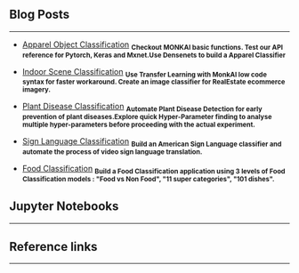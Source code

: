 ## Blog Posts
-----

- <a href="https://medium.com/@monkai.betasignup/fashion-classification-with-monk-66f601117e61" target="_blank">Apparel Object Classification</a>
<sub><b>Checkout MONKAI basic functions. Test our API reference for Pytorch, Keras and Mxnet.Use Densenets to build a Apparel Classifier</b></sub>

- <a href="https://medium.com/@monkai.betasignup/fashion-classification-with-monk-66f601117e61" target="_blank">Indoor Scene Classification</a>
<sub><b>Use Transfer Learning with MonkAI low code syntax for faster workaround. Create an image classifier for RealEstate ecommerce imagery.</b></sub>

- <a href="https://medium.com/@monkai.betasignup/plant-disease-classification-with-monk-3a4d7ba419b9" target="_blank">Plant Disease Classification</a>
<sub><b>Automate Plant Disease Detection for early prevention of plant diseases.Explore quick Hyper-Parameter finding to analyse multiple hyper-parameters before proceeding with the actual experiment.</b></sub>

- <a href="https://medium.com/@monkai.betasignup/plant-disease-classification-with-monk-3a4d7ba419b9" target="_blank">Sign Language Classification</a>
<sub><b>Build an American Sign Language classifier and automate the process of video sign language translation.</b></sub>

- <a href="https://medium.com/@monkai.betasignup/food-classification-with-monk-ccc215b283ff" target="_blank">Food Classification</a>
<sub><b>Build a Food Classification application using 3 levels of Food Classification models : "Food vs Non Food", "11 super categories", "101 dishes".</b></sub>

## Jupyter Notebooks
-----


## Reference links
-----

